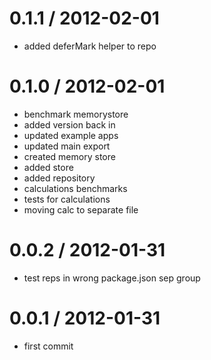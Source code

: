
0.1.1 / 2012-02-01 
==================

  * added deferMark helper to repo

0.1.0 / 2012-02-01 
==================

  * benchmark memorystore
  * added version back in
  * updated example apps
  * updated main export
  * created memory store
  * added store
  * added repository
  * calculations benchmarks
  * tests for calculations
  * moving calc to separate file

0.0.2 / 2012-01-31 
==================

  * test reps in wrong package.json sep group

0.0.1 / 2012-01-31 
==================

  * first commit
